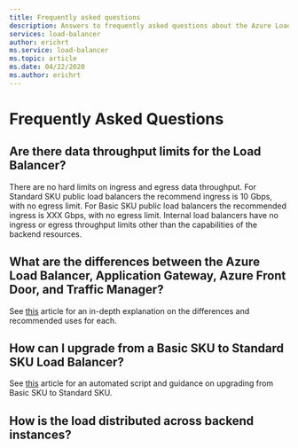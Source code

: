 ```yaml
---
title: Frequently asked questions
description: Answers to frequently asked questions about the Azure Load Balancer. 
services: load-balancer
author: erichrt
ms.service: load-balancer
ms.topic: article
ms.date: 04/22/2020
ms.author: erichrt
---
```

# Frequently Asked Questions

## Are there data throughput limits for the Load Balancer?
 There are no hard limits on ingress and egress data throughput. For Standard SKU public load balancers the recommend ingress is 10 Gbps, with no egress limit. For Basic SKU public load balancers the recommended ingress is XXX Gbps, with no egress limit. Internal load balancers have no ingress or egress throughput limits other than the capabilities of the backend resources.

 ## What are the differences between the Azure Load Balancer, Application Gateway, Azure Front Door, and Traffic Manager?
 See [this](https://docs.microsoft.com/azure/architecture/guide/technology-choices/load-balancing-overview) article for an in-depth explanation on the differences and recommended uses for each.

 ## How can I upgrade from a Basic SKU to Standard SKU Load Balancer?
 See [this](upgrade-basic-standard.md) article for an automated script and guidance on upgrading from Basic SKU to Standard SKU.

## How is the load distributed across backend instances?
